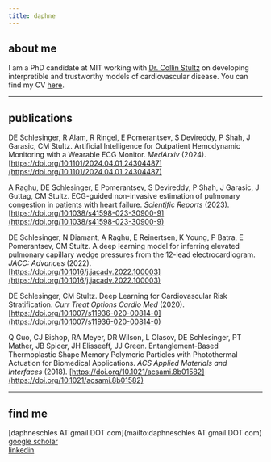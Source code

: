 ```yaml
---
title: daphne
---
```


## about me
I am a PhD candidate at MIT working with [Dr. Collin Stultz](http://imes.mit.edu/people/faculty/stultz-collin/) on developing interpretible and trustworthy models of cardiovascular disease. You can find my CV [here](https://daphneschles.github.io/documents/cv_daphne_schlesinger_detailed.pdf).

* * *

## publications
DE Schlesinger, R Alam, R Ringel, E Pomerantsev, S Devireddy, P Shah, J Garasic, CM Stultz. Artificial Intelligence for Outpatient Hemodynamic Monitoring with a Wearable ECG Monitor. *MedArxiv* (2024). [https://doi.org/10.1101/2024.04.01.24304487](https://doi.org/10.1101/2024.04.01.24304487)

A Raghu, DE Schlesinger, E Pomerantsev, S Devireddy, P Shah, J Garasic, J Guttag, CM Stultz. ECG-guided non-invasive estimation of pulmonary congestion in patients with heart failure. *Scientific Reports* (2023). [https://doi.org/10.1038/s41598-023-30900-9](https://doi.org/10.1038/s41598-023-30900-9)

DE Schlesinger, N Diamant, A Raghu, E Reinertsen, K Young, P Batra, E Pomerantsev, CM Stultz. A deep learning model for inferring elevated pulmonary capillary wedge pressures from the 12-lead electrocardiogram. *JACC: Advances* (2022).  
[https://doi.org/10.1016/j.jacadv.2022.100003](https://doi.org/10.1016/j.jacadv.2022.100003)

DE Schlesinger, CM Stultz. Deep Learning for Cardiovascular Risk Stratification. *Curr Treat Options Cardio Med* (2020).  
[https://doi.org/10.1007/s11936-020-00814-0](https://doi.org/10.1007/s11936-020-00814-0)

Q Guo, CJ Bishop, RA Meyer, DR Wilson, L Olasov, DE Schlesinger, PT Mather, JB Spicer, JH Elisseeff, JJ Green. Entanglement-Based Thermoplastic Shape Memory Polymeric Particles with Photothermal Actuation for Biomedical Applications. *ACS Applied Materials and Interfaces* (2018). [https://doi.org/10.1021/acsami.8b01582](https://doi.org/10.1021/acsami.8b01582)

* * *

## find me
[daphneschles AT gmail DOT com](mailto:daphneschles AT gmail DOT com)  
[google scholar](https://scholar.google.com/citations?user=Y47sEn8AAAAJ&hl=en)  
[linkedin](https://www.linkedin.com/in/dschles/)
